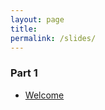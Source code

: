```yaml
---
layout: page
title:
permalink: /slides/
---
```



### Part 1
* [Welcome](00_welcome/)
<!-- * [Idea Generation](01_ideas/) -->

<!--  idea pitches and paper sharing -->
<!-- * [Refining Ideas](04_user-personas) -->
<!-- * [Design](04_design) -->
<!-- * [Design Feedback](05_design_feedback) -->
<!-- * [GitHub Pull Requests](05_github-prs) -->
<!-- * [Code Review Intro](07_code_review/) -->



<!-- ### 98.02 19F -->
<!-- * [Welcome 19f](20_welcome/) -->

<!-- * [Code Review 2](22_code_review/) -->


<!-- ### Together -->
<!-- * [Sharing is Caring](30_sharing-is-caring/) -->
<!-- * [Teams, Teams, Teams](31_teamsteamsteams) -->
<!-- * [Feedback Session](33_feedback_session) -->




<!-- * [3/28 Welcome](00_welcome/) -->
<!-- * [3/28 Structure of the Internet](01_interwebs/) -->
<!-- * [3/30 HTML](02_html/) -->
<!-- * [3/30 Git](02_git/) -->
<!-- * [4/4 CSS](03_css/) -->
<!-- * [4/6 JS P1](04_js1) -->
<!-- * [4/11 JS P2](05_js2) -->
<!-- * [4/13 React and Review](06_react1) -->
<!-- * [4/18 More React](07_react  2) -->
<!-- * [4/20 Immutability, etc](08_immutable) -->
<!-- * [4/25 Routing Frontend](09_routing) -->
<!-- * [4/27 Redux](10_redux) -->
<!-- * [5/2 Pitches](11_pitches) -->
<!-- * [5/4 Databases](12_intro_to_databases) -->
<!-- * [5/9 Sessions & Auth](13_sessions_auth) -->
<!-- * [5/11 Catchup](14_catchup) -->
<!-- * [5/16 Websockets](15_websockets) -->
<!-- * [5/18 TBD]() -->
<!-- * [5/23 TBD]() -->
<!-- * [5/25 TBD]() -->
<!-- * [5/30 Wrapup](16_wrapup) -->
